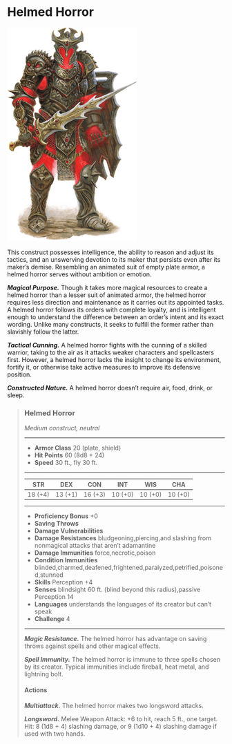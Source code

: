 # Helmed Horror
![](HelmedHorror.png)

This construct possesses intelligence, the ability to reason and adjust its tactics, and an unswerving devotion to its maker that persists even after its maker’s demise. Resembling an animated suit of empty plate armor, a helmed horror serves without ambition or emotion.

***Magical Purpose.*** Though it takes more magical resources to create a helmed horror than a lesser suit of animated armor, the helmed horror requires less direction and maintenance as it carries out its appointed tasks. A helmed horror follows its orders with complete loyalty, and is intelligent enough to understand the difference between an order’s intent and its exact wording. Unlike many constructs, it seeks to fulfill the former rather than slavishly follow the latter.

***Tactical Cunning.*** A helmed horror fights with the cunning of a skilled warrior, taking to the air as it attacks weaker characters and spellcasters first. However, a helmed horror lacks the insight to change its environment, fortify it, or otherwise take active measures to improve its defensive position.

***Constructed Nature.*** A helmed horror doesn’t require air, food, drink, or sleep.

>### Helmed Horror
>*Medium construct, neutral*
>___
>- **Armor Class** 20 (plate, shield)
>- **Hit Points** 60 (8d8 + 24)
>- **Speed** 30 ft., fly 30 ft.
>___
>|**STR**|**DEX**|**CON**|**INT**|**WIS**|**CHA**|
>|:---:|:---:|:---:|:---:|:---:|:---:|
>|18 (+4)|13 (+1)|16 (+3)|10 (+0)|10 (+0)|10 (+0)|
>
>___
>- **Proficiency Bonus** +0
>- **Saving Throws** 
>- **Damage Vulnerabilities** 
>- **Damage Resistances** bludgeoning,piercing,and slashing from nonmagical attacks that aren’t adamantine
>- **Damage Immunities** force,necrotic,poison
>- **Condition Immunities** blinded,charmed,deafened,frightened,paralyzed,petrified,poisoned,stunned
>- **Skills** Perception +4
>- **Senses** blindsight 60 ft. (blind beyond this radius),passive Perception 14
>- **Languages** understands the languages of its creator but can’t speak
>- **Challenge** 4
>___
>***Magic Resistance.*** The helmed horror has advantage on saving throws against spells and other magical effects.
>
>***Spell Immunity.*** The helmed horror is immune to three spells chosen by its creator. Typical immunities include fireball, heat metal, and lightning bolt.
>
>#### Actions
>***Multiattack.*** The helmed horror makes two longsword attacks.
>
>***Longsword.*** Melee Weapon Attack: +6 to hit, reach 5 ft., one target. Hit: 8 (1d8 + 4) slashing damage, or 9 (1d10 + 4) slashing damage if used with two hands.
>
